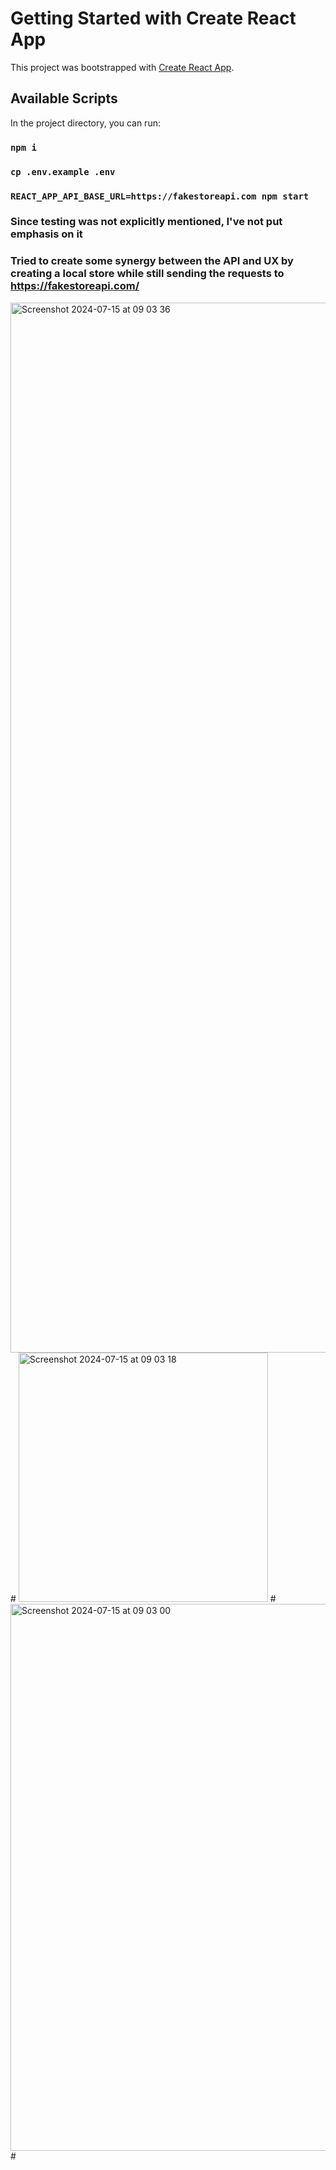 # Getting Started with Create React App

This project was bootstrapped with [Create React App](https://github.com/facebook/create-react-app).

## Available Scripts

In the project directory, you can run:

### `npm i`

### `cp .env.example .env`

### `REACT_APP_API_BASE_URL=https://fakestoreapi.com npm start`

### Since testing was not explicitly mentioned, I've not put emphasis on it

### Tried to create some synergy between the API and UX by creating a local store while still sending the requests to https://fakestoreapi.com/
<img width="1680" alt="Screenshot 2024-07-15 at 09 03 36" src="https://github.com/user-attachments/assets/9129cc5d-b607-4d21-ac50-8a272f5627b1">
#

<img width="399" alt="Screenshot 2024-07-15 at 09 03 18" src="https://github.com/user-attachments/assets/118d4cbf-82ce-400a-8c1f-0dc56b707d26">
#

<img width="875" alt="Screenshot 2024-07-15 at 09 03 00" src="https://github.com/user-attachments/assets/f56ddb1f-3b79-4e19-8a4a-d0d6e064e524">
#
